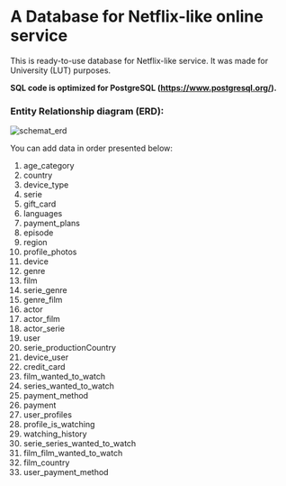 # A Database for Netflix-like online service

This is ready-to-use database for Netflix-like service. It was made for University (LUT) purposes. 

**SQL code is optimized for PostgreSQL (https://www.postgresql.org/).** 


### Entity Relationship diagram (ERD): 
![schemat_erd](https://user-images.githubusercontent.com/32648503/122835602-f63b5680-d2f0-11eb-8a97-8e5188695803.jpg)

You can add data in order presented below:
1. age_category
2. country
3. device_type
4. serie
5. gift_card
6. languages
7. payment_plans
8. episode
9. region
10. profile_photos
11. device
12. genre
13. film
14. serie_genre
15. genre_film
16. actor
17. actor_film
18. actor_serie
19. user
20. serie_productionCountry
21. device_user
22. credit_card
23. film_wanted_to_watch
24. series_wanted_to_watch
25. payment_method
26. payment
27. user_profiles
28. profile_is_watching
29. watching_history
30. serie_series_wanted_to_watch
31. film_film_wanted_to_watch
32. film_country
33. user_payment_method
